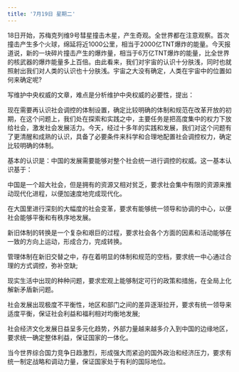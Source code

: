 ```yaml
---
title: '7月19日 星期二'
---
```


18日开始，苏梅克列维9号彗星撞击木星，产生奇观。全世界都在注意观察。首次撞击产生多个火球，绵延将近1000公里，相当于2000亿TNT爆炸的能量。今天报道说，新的一块碎片撞击产生的爆炸量，相当于6万亿TNT爆炸的能量，比全世界的核武器的爆炸能量多上百倍。由此看来，我们对宇宙的认识十分肤浅，同时也就照射出我们对人类的认识也十分肤浅。宇宙之大没有确定，人类在宇宙中的位置如何来确定呢?

写维护中央权威的文章，难点是分析维护中央权威的必要性，提出：

现在需要再认识社会调控的体制设置，确定比较明确的体制和规范在改革开放的初期，在这个问题上，我们处在探索和实践之中，主要任务是把高度集中的权力下放给社会，激发社会发展活力。今天，经过十多年的实践和发展，我们对这个问题有了更清醒和成熟的认识，具备了必要条件来科学和合理地配置社会调控权力，确定比较明确的体制。

基本的认识是：中国的发展需要能够对整个社会统一进行调控的权威。这一基本认识基于：

中国是一个超大社会，但是拥有的资源又相对贫乏，要求社会集中有限的资源来推动现代化进程，以便加速度地完成现代化。

在大国里进行深刻的大幅度的社会变革，要求有能够统一领导和协调的中心，以便社会能够平衡和有秩序地发展。

新旧体制的转换是一个复杂和艰巨的过程，要求社会各个方面的因素和活动能够在一致的方向上运动，形成合力，完成转换。

管理体制在新旧交替之中，存在着明显的体制和规范的空档，要求统一中心通过合理的方式调控，弥补空缺;

现实生活中出现的种种问题，要求宏观上能够制定可行的政策和措施，在全局上化解新矛盾新问题。

社会发展出现极度不平衡性，地区和部门之间的差异逐渐拉开，要求有统一领导来适度平衡，保证社会利益和福利相对均衡地发展;

社会经济文化发展日益呈多元化趋势，外部力量越来越多介入到中国的边缘地区，要求统一确定整体利益，保证国家的一体化。

当今世界综合国力竞争日趋激烈，形成强大而紧迫的国外政治和经济压力，要求有统一制定战略和调动力量，保证国家处于有利的国际地位。

